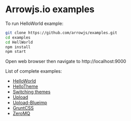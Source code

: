 Arrowjs.io examples
==================
To run HelloWorld example:
```sh
git clone https://github.com/arrowjs/examples.git
cd examples
cd HellWorld
npm install
npm start
```
Open web browser then navigate to http://localhost:9000


List of complete examples:
* [HelloWorld](https://github.com/arrowjs/examples/tree/master/HelloWorld)
* [HelloTheme](https://github.com/arrowjs/examples/tree/master/HelloTheme)
* [Switching themes](https://github.com/arrowjs/examples/tree/master/SwitchTheme)
* [Upload](https://github.com/arrowjs/examples/tree/master/Upload)
* [Upload-Blueimp](https://github.com/arrowjs/examples/tree/master/Upload-Blueimp)
* [GruntCSS](https://github.com/arrowjs/examples/tree/master/GruntCSS)
* [ZeroMQ](https://github.com/arrowjs/examples/tree/master/ZeroMQ)